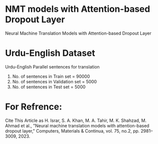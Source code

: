 # NMT models with Attention-based Dropout Layer
Neural Machine Translation Models with Attention-based Dropout Layer

# Urdu-English Dataset
Urdu-English Parallel sentences for translation
1. No. of sentences in Train set  = 90000
2. No. of sentences in Validation  set = 5000
3. No. of sentences in Test set = 5000

# For Refrence:
Cite This Article as
H. Israr, S. A. Khan, M. A. Tahir, M. K. Shahzad, M. Ahmad et al., "Neural machine translation models with attention-based dropout layer," Computers, Materials & Continua, vol. 75, no.2, pp. 2981–3009, 2023.

